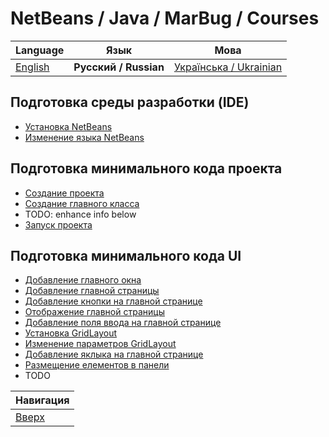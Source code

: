 # NetBeans / Java / MarBug / Courses

| Language | Язык | Мова |
| -------- | ---- | ---- |
| [English](README.md) | **Русский / Russian** | [Українська / Ukrainian](README.uk.md) |

## Подготовка среды разработки (IDE) ##

* [Установка NetBeans](install/README.ru.md)
* [Изменение языка NetBeans](change-language/README.ru.md)

## Подготовка минимального кода проекта ##

* [Создание проекта](create-project/README.ru.md)
* [Создание главного класса](add-main-class/README.ru.md)
* TODO: enhance info below
* [Запуск проекта](run-project/README.ru.md)

## Подготовка минимального кода UI ##

* [Добавление главного окна](add-main-window/README.ru.md)
* [Добавление главной страницы](add-main-page/README.ru.md)
* [Добавление кнопки на главной странице](add-main-page-button/README.ru.md)
* [Отображение главной страницы](show-main-page/README.ru.md)
* [Добавление поля ввода на главной странице](add-main-page-input/README.ru.md)
* [Установка GridLayout](set-grid-layout/README.ru.md)
* [Изменение параметров GridLayout](change-grid-layout-params/README.ru.md)
* [Добавление яклыка на главной странице](add-main-page-label/README.ru.md)
* [Размещение елементов в панели](move-items-to-panel/README.ru.md)
* TODO

| Навигация                |
| ------------------------ |
| [Вверх](../README.ru.md) |
